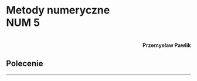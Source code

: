 # **Metody numeryczne** <br/> **NUM 5**
<br>
<div style="text-align: right"><b>Przemysław Pawlik</b></div>

## **Polecenie**


----------
<br>


